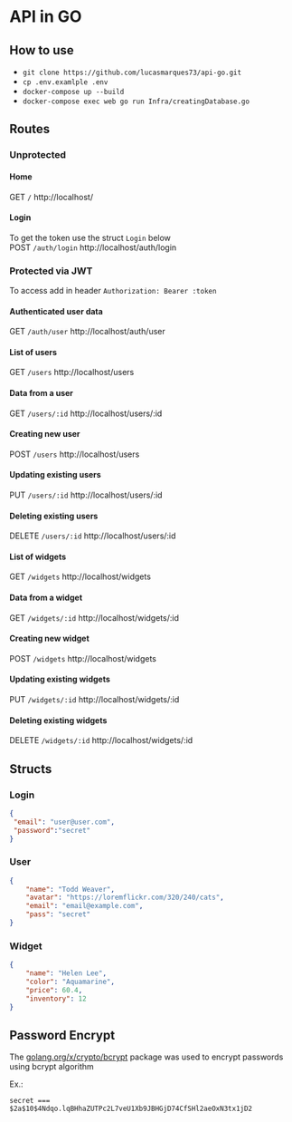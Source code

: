 # API in GO

## How to use

- `git clone https://github.com/lucasmarques73/api-go.git`
- `cp .env.examlple .env`
- `docker-compose up --build`
- `docker-compose exec web go run Infra/creatingDatabase.go`

## Routes

### Unprotected

#### Home
GET `/` http://localhost/
#### Login
To get the token use the struct `Login` below  
POST `/auth/login` http://localhost/auth/login

### Protected via JWT

To access add in header
`Authorization: Bearer :token`

#### Authenticated user data
GET `/auth/user` http://localhost/auth/user

#### List of users
GET `/users` http://localhost/users

#### Data from a user
GET `/users/:id` http://localhost/users/:id

#### Creating new user
POST `/users` http://localhost/users

#### Updating existing users
PUT `/users/:id` http://localhost/users/:id

#### Deleting existing users
DELETE `/users/:id` http://localhost/users/:id

#### List of widgets
GET `/widgets` http://localhost/widgets

#### Data from a widget
GET `/widgets/:id` http://localhost/widgets/:id

#### Creating new widget
POST `/widgets` http://localhost/widgets

#### Updating existing widgets
PUT `/widgets/:id` http://localhost/widgets/:id

#### Deleting existing widgets
DELETE `/widgets/:id` http://localhost/widgets/:id

## Structs

### Login
```JSON
{
 "email": "user@user.com",
 "password":"secret"
}
```

### User

```JSON
{
    "name": "Todd Weaver",
    "avatar": "https://loremflickr.com/320/240/cats",
    "email": "email@example.com",
    "pass": "secret"
}
```

### Widget
```JSON
{
    "name": "Helen Lee",
    "color": "Aquamarine",
    "price": 60.4,
    "inventory": 12
}
```

## Password Encrypt

The [golang.org/x/crypto/bcrypt](golang.org/x/crypto/bcrypt) package was used to encrypt passwords using bcrypt algorithm

Ex.:
```
secret === $2a$10$4Ndqo.lqBHhaZUTPc2L7veU1Xb9JBHGjD74CfSHl2aeOxN3tx1jD2
